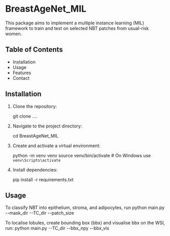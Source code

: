 # BreastAgeNet_MIL

This package aims to implement a multiple instance learning (MIL) framework to train and test on selected NBT patches from usual-risk women.

## Table of Contents
- Installation
- Usage
- Features
- Contact

## Installation
1. Clone the repository:

   git clone ....

2. Navigate to the project directory:

   cd BreastAgeNet_MIL
   
3. Create and activate a virtual environment:

   python -m venv venv
   source venv/bin/activate  # On Windows use `venv\Scripts\activate`

4. Install dependencies:

    pip install -r requirements.txt

## Usage

To classify NBT into epithelium, stroma, and adipocytes, run
    python main.py --mask_dir  --TC_dir  --patch_size

To localise lobules, create bounding box (bbx) and visualise bbx on the WSI, run:
    python main.py --TC_dir  --bbx_npy   --bbx_vis





    